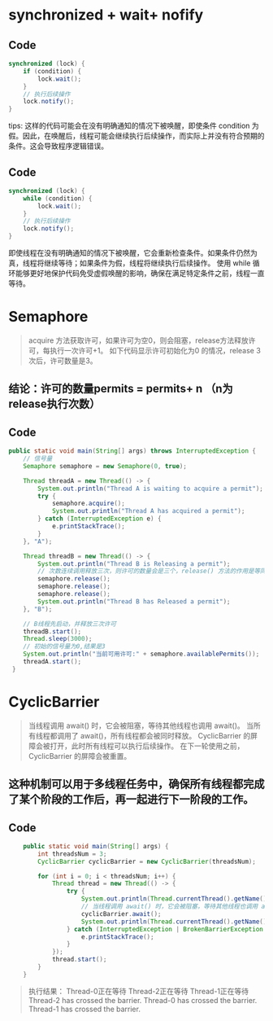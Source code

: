# synchronized + wait+ nofify

## Code 
```Java []
synchronized (lock) {
    if (condition) {
        lock.wait();
    }
    // 执行后续操作
    lock.notify();
}
```
tips: 这样的代码可能会在没有明确通知的情况下被唤醒，即使条件 condition 为假。因此，在唤醒后，线程可能会继续执行后续操作，而实际上并没有符合预期的条件。这会导致程序逻辑错误。

## Code
```Java []
synchronized (lock) {
    while (condition) {
        lock.wait();
    }
    // 执行后续操作
    lock.notify();
}
```
即使线程在没有明确通知的情况下被唤醒，它会重新检查条件。如果条件仍然为真，线程将继续等待；如果条件为假，线程将继续执行后续操作。
使用 while 循环能够更好地保护代码免受虚假唤醒的影响，确保在满足特定条件之前，线程一直等待。


# Semaphore
> acquire 方法获取许可，如果许可为空0，则会阻塞，release方法释放许可，每执行一次许可+1。
> 如下代码显示许可初始化为0 的情况，release 3次后，许可数量是3。
## 结论：许可的数量permits = permits+ n （n为release执行次数）

## Code
```Java []
public static void main(String[] args) throws InterruptedException {
    // 信号量
    Semaphore semaphore = new Semaphore(0, true);

    Thread threadA = new Thread(() -> {
        System.out.println("Thread A is waiting to acquire a permit");
        try {
            semaphore.acquire();
            System.out.println("Thread A has acquired a permit");
        } catch (InterruptedException e) {
            e.printStackTrace();
        }
    }, "A");

    Thread threadB = new Thread(() -> {
        System.out.println("Thread B is Releasing a permit");
        // 次数连续调用释放三次，则许可的数量会是三个，release() 方法的作用是等同于 permit++的效果
        semaphore.release();
        semaphore.release();
        semaphore.release();
        System.out.println("Thread B has Released a permit");
    }, "B");

    // B线程先启动，并释放三次许可
    threadB.start();
    Thread.sleep(3000);
    // 初始的信号量为0,结果是3
    System.out.println("当前可用许可:" + semaphore.availablePermits());
    threadA.start();
 }
```
# CyclicBarrier
> 当线程调用 await() 时，它会被阻塞，等待其他线程也调用 await()。
> 当所有线程都调用了 await()，所有线程都会被同时释放。
> CyclicBarrier 的屏障会被打开，此时所有线程可以执行后续操作。
> 在下一轮使用之前，CyclicBarrier 的屏障会被重置。
## 这种机制可以用于多线程任务中，确保所有线程都完成了某个阶段的工作后，再一起进行下一阶段的工作。
## Code
```Java []
    public static void main(String[] args) {
        int threadsNum = 3;
        CyclicBarrier cyclicBarrier = new CyclicBarrier(threadsNum);

        for (int i = 0; i < threadsNum; i++) {
            Thread thread = new Thread(() -> {
                try {
                    System.out.println(Thread.currentThread().getName() + "正在等待");
                    // 当线程调用 await() 时，它会被阻塞，等待其他线程也调用 await()。
                    cyclicBarrier.await();
                    System.out.println(Thread.currentThread().getName() + " has crossed the barrier.");
                } catch (InterruptedException | BrokenBarrierException e) {
                    e.printStackTrace();
                }
            });
            thread.start();
        }
    }
```

> 执行结果：
> Thread-0正在等待
> Thread-2正在等待
> Thread-1正在等待
> Thread-2 has crossed the barrier.
> Thread-0 has crossed the barrier.
> Thread-1 has crossed the barrier.
